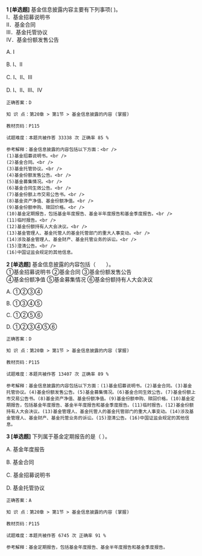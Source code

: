 **1 [单选题]** 基金信息披露内容主要有下列事项(       )。<br />
Ⅰ．基金招募说明书<br />
Ⅱ．基金合同<br />
Ⅲ．基金托管协议<br />
Ⅳ．基金份额发售公告

A. Ⅰ

B. Ⅰ、Ⅱ

C. Ⅰ、Ⅱ、Ⅲ

D. Ⅰ、Ⅱ、Ⅲ、Ⅳ

```
正确答案：D

知 识 点：第20章 > 第1节 > 基金信息披露的内容 (掌握)

教材页码：P115

试题难度：本题共被作答 33338 次 正确率 85 %

参考解释：基金信息披露的内容包括以下方面：<br />
(1)基金招募说明书。<br />
(2)基金合同。<br />
(3)基金托管协议。<br />
(4)基金份额发售公告。<br />
(5)基金募集情况。<br />
(6)基金合同生效公告。<br />
(7)基金份额上市交易公告书。<br />
(8)基金资产净值、基金份额净值。<br />
(9)基金份额申购、赎回价格。<br />
(10)基金定期报告，包括基金年度报告、基金半年度报告和基金季度报告。<br />
(11)临时报告。<br />
(12)基金份额持有人大会决议。<br />
(13)基金管理人、基金托管人的基金托管部门的重大人事变动。<br />
(14)涉及基金管理人、基金财产、基金托管业务的诉讼。<br />
(15)澄清公告。<br />
(16)中国证监会规定的其他信息。
```


**2 [单选题]** 基金信息披露的内容包括（&emsp;&emsp;）。<br />
①基金招募说明书              ②基金合同                   ③基金份额发售公告<br />
④基金份额净值                 ⑤基金募集情况             ⑥基金份额持有人大会决议

A. ①②③④

B. ①③④⑤

C. ①②⑤⑥

D. ①②③④⑤⑥

```
正确答案：D

知 识 点：第20章 > 第1节 > 基金信息披露的内容 (掌握)

教材页码：P115

试题难度：本题共被作答 13407 次 正确率 89 %

参考解释：基金信息披露的内容包括以下方面：(1)基金招募说明书。(2)基金合同。(3)基金托管协议。(4)基金份额发售公告。(5)基金募集情况。(6)基金合同生效公告。(7)基金份额上市交易公告书。(8)基金资产净值、基金份额净值。(9)基金份额申购、赎回价格。(10)基金定期报告，包括基金年度报告、基金半年度报告和基金季度报告。(11)临时报告。(12)基金份额持有人大会决议。(13)基金管理人、基金托管人的基金托管部门的重大人事变动。(14)涉及基金管理人、基金财产、基金托管业务的诉讼。(15)澄清公告。(16)中国证监会规定的其他信息。
```


**3 [单选题]** 下列属于基金定期报告的是（        ）。

A. 基金年度报告&nbsp;

B. 基金合同&nbsp;

C. 基金招募说明书

D. 基金托管协议

```
正确答案：A

知 识 点：第20章 > 第1节 > 基金信息披露的内容 (掌握)

教材页码：P115

试题难度：本题共被作答 6745 次 正确率 91 %

参考解释：基金定期报告，包括基金年度报告、基金半年度报告和基金季度报告。
```

